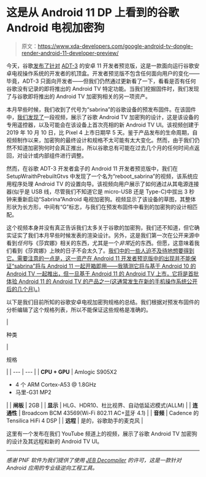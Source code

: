 # 这是从 Android 11 DP 上看到的谷歌 Android 电视加密狗

> 原文：<https://www.xda-developers.com/google-android-tv-dongle-render-android-11-developer-preview/>

今天，谷歌[发布了针对](https://www.xda-developers.com/android-11-developer-preview-adt-3-android-tv) [ADT-3](https://www.xda-developers.com/google-android-10-android-tv-adt-3-developer/) 的安卓 11 开发者预览版，这是一款面向运行谷歌安卓电视操作系统的开发者的机顶盒。开发者预览版不包含任何面向用户的变化——毕竟，ADT-3 只面向开发者——但我们仍然通过更新看了一下，看看是否有任何谷歌没有记录的即将推出的 Android TV 特定功能。当我们挖掘固件时，我们发现了与谷歌即将推出的 Android TV 加密狗相关的另一项资产。

本月早些时候，我们收到了代号为“sabrina”的谷歌设备的预发布固件。在该固件中，[我们发现了](https://www.xda-developers.com/google-android-tv-dongle-remote-ui/)一段视频，展示了谷歌 Android TV 加密狗的设计，这是该设备的专用遥控器，以及可能会在该设备上首次亮相的新 Android TV UI。该视频创建于 2019 年 10 月 10 日，比 Pixel 4 上市日期早 5 天。鉴于产品发布的生命周期，自视频制作以来，加密狗的最终设计和规格不太可能有太大变化。然而，由于我们仍然不知道加密狗何时会真正推出，所以谷歌总有可能在过去几个月的任何时间点返回，对设计或内部组件进行调整。

然而，在谷歌 ADT-3 开发者盒子的 Android 11 开发者预览版中，我们在 SetupWraithPrebuiltGtvs 中发现了一个名为“reboot_sabrina”的视频，该系统应用程序处理 Android TV 的设置向导。该视频向用户展示了如何通过从其电源连接器(似乎是 USB 线，尽管我们不知道它是 micro-USB 还是 Type-C)中拔出 3 秒钟来重新启动“Sabrina”Android 电视加密狗。视频显示了该设备的草图，其整体形状为长方形，中间有“G”标志，与我们在预发布固件中看到的加密狗的设计相匹配。

这个视频本身并没有真正告诉我们太多关于谷歌的加密狗，我们还不知道，但它确实证实了我们本月早些时候发表的渲染设计。另外，这是我们第一次在公开来源中看到*任何*与《莎宾娜》相关的东西，尤其是一个*非常*近的东西。但愿，这意味着我们看到《莎宾娜》上映的日子不会太久了。[我们中的一些人迫不及待地想要得到它。需要注意的一点是，这一资产在 Android 11 开发者预览版中的出现并不能保证“sabrina”将与 Android 11 一起开箱即用——我猜测它将与基于 Android 10 的 Android TV 一起推出，但一旦基于 Android 11 的 Android TV 上市，它将是首批体验 Android 11 的 Android TV 的产品之一(这通常发生在新的手机操作系统公开后的几个月)。)](https://www.xda-developers.com/google-android-tv-dongle-long-overdue/)

以下是我们目前所知的谷歌安卓电视加密狗规格的总结。我们根据对预发布固件的分析编辑了这个规格列表，所以不能保证这些规格是准确的。

| 

种类

 | 

规格

 |
| --- | --- |
| **CPU + GPU** | Amlogic S905X2

*   4 个 ARM Cortex-A53 @ 1.8GHz
*   马里-G31 MP2

 |
| **闸板** | 2GB |
| **显示** | HLG、HDR10、杜比视界、自动低延迟模式(ALLM) |
| **连通性** | Broadcom BCM 43569(Wi-Fi 802.11 AC+蓝牙 4.1) |
| **音频** | Cadence 的 Tensilica HiFi 4 DSP |
| **远程** | 是的，谷歌助手的麦克风 |

这里有一个发布在我们 YouTube 频道上的视频，展示了谷歌 Android TV 加密狗的设计及其远程和新的 Android TV UI。

* * *

*感谢 PNF 软件为我们提供了使用 [JEB Decompiler](https://www.pnfsoftware.com/?aid=xdadev) 的许可，这是一款针对 Android 应用的专业级逆向工程工具。*